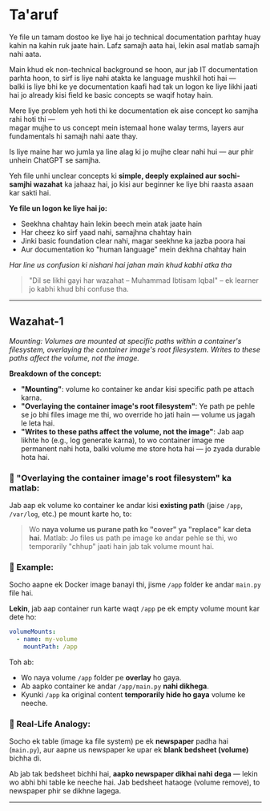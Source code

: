 # Ta'aruf

Ye file un tamam dostoo ke liye hai jo technical documentation parhtay huay kahin na kahin ruk jaate hain. Lafz samajh aata hai, lekin asal matlab samajh nahi aata.

Main khud ek non-technical background se hoon, aur jab IT documentation parhta hoon, to sirf is liye nahi atakta ke language mushkil hoti hai —  
balki is liye bhi ke ye documentation kaafi had tak un logon ke liye likhi jaati hai jo already kisi field ke basic concepts se waqif hotay hain.

Mere liye problem yeh hoti thi ke documentation ek aise concept ko samjha rahi hoti thi —  
magar mujhe to us concept mein istemaal hone walay terms, layers aur fundamentals hi samajh nahi aate thay.  
 
Is liye maine har wo jumla ya line alag ki jo mujhe clear nahi hui — aur phir unhein ChatGPT se samjha.  

Yeh file unhi unclear concepts ki **simple, deeply explained aur sochi-samjhi wazahat** ka jahaaz hai, jo kisi aur beginner ke liye bhi raasta asaan kar sakti hai.

**Ye file un logon ke liye hai jo:**
- Seekhna chahtay hain lekin beech mein atak jaate hain  
- Har cheez ko sirf yaad nahi, samajhna chahtay hain  
- Jinki basic foundation clear nahi, magar seekhne ka jazba poora hai  
- Aur documentation ko "human language" mein dekhna chahtay hain

*Har line us confusion ki nishani hai jahan main khud kabhi atka tha*

> "Dil se likhi gayi har wazahat – Muhammad Ibtisam Iqbal"
> – ek learner jo kabhi khud bhi confuse tha.

---

## Wazahat-1

*Mounting: Volumes are mounted at specific paths within a container's filesystem, overlaying the container image's root filesystem. Writes to these paths affect the volume, not the image.*

**Breakdown of the concept:**

* **"Mounting"**: volume ko container ke andar kisi specific path pe attach karna.
* **"Overlaying the container image's root filesystem"**: Ye path pe pehle se jo bhi files image me thi, wo override ho jati hain — volume us jagah le leta hai.
* **"Writes to these paths affect the volume, not the image"**: Jab aap likhte ho (e.g., log generate karna), to wo container image me permanent nahi hota, balki volume me store hota hai — jo zyada durable hota hai.

### 🔧 "Overlaying the container image's root filesystem" ka matlab:

Jab aap ek volume ko container ke andar kisi **existing path** (jaise `/app`, `/var/log`, etc.) pe mount karte ho, to:

> Wo **naya volume us purane path ko "cover" ya "replace" kar deta hai**.
> Matlab: Jo files us path pe image ke andar pehle se thi, wo temporarily "chhup" jaati hain jab tak volume mount hai.


### 🧠 Example:

Socho aapne ek Docker image banayi thi, jisme `/app` folder ke andar `main.py` file hai.

**Lekin**, jab aap container run karte waqt `/app` pe ek empty volume mount kar dete ho:

```yaml
volumeMounts:
  - name: my-volume
    mountPath: /app
```

Toh ab:

* Wo naya volume `/app` folder pe **overlay** ho gaya.
* Ab aapko container ke andar `/app/main.py` **nahi dikhega**.
* Kyunki `/app` ka original content **temporarily hide ho gaya** volume ke neeche.

### 🧺 Real-Life Analogy:

Socho ek table (image ka file system) pe ek **newspaper** padha hai (`main.py`), aur aapne us newspaper ke upar ek **blank bedsheet (volume)** bichha di.

Ab jab tak bedsheet bichhi hai, **aapko newspaper dikhai nahi dega** — lekin wo abhi bhi table ke neeche hai.
Jab bedsheet hataoge (volume remove), to newspaper phir se dikhne lagega.

---

